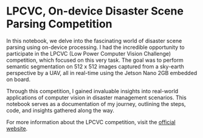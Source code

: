 <div class="alert alert-info" role="alert">
  <h1><strong>LPCVC, On-device Disaster Scene Parsing Competition</strong></h1>
  <p>In this notebook, we delve into the fascinating world of disaster scene parsing using on-device processing. I had the incredible opportunity to participate in the LPCVC (Low Power Computer Vision Challenge) competition, which focused on this very task. The goal was to perform semantic segmentation on 512 x 512 images captured from a sky-earth perspective by a UAV, all in real-time using the Jetson Nano 2GB embedded on board.</p>
  <p>Through this competition, I gained invaluable insights into real-world applications of computer vision in disaster management scenarios. This notebook serves as a documentation of my journey, outlining the steps, code, and insights gathered along the way.</p>
  <p>For more information about the LPCVC competition, visit the <a href="https://lpcv.ai/2023LPCVC/introduction" target="_blank">official website</a>.</p>
</div>

